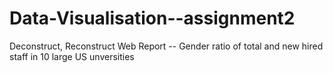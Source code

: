 # Data-Visualisation--assignment2
Deconstruct, Reconstruct Web Report -- Gender ratio of total and new hired staff in 10 large US unversities

